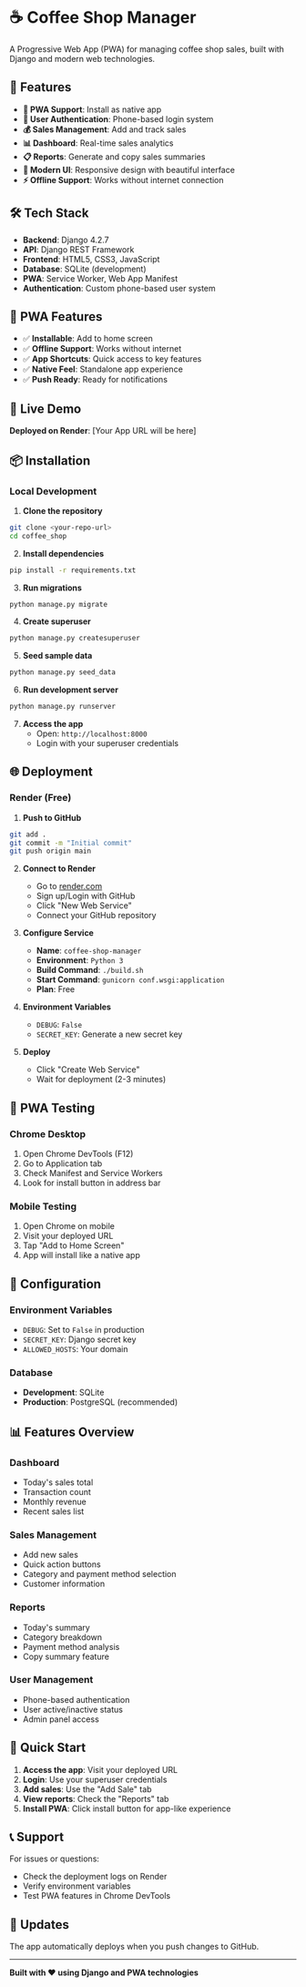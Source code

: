 # ☕ Coffee Shop Manager

A Progressive Web App (PWA) for managing coffee shop sales, built with Django and modern web technologies.

## 🚀 Features

- **📱 PWA Support**: Install as native app
- **🔐 User Authentication**: Phone-based login system
- **💰 Sales Management**: Add and track sales
- **📊 Dashboard**: Real-time sales analytics
- **📋 Reports**: Generate and copy sales summaries
- **🎨 Modern UI**: Responsive design with beautiful interface
- **⚡ Offline Support**: Works without internet connection

## 🛠️ Tech Stack

- **Backend**: Django 4.2.7
- **API**: Django REST Framework
- **Frontend**: HTML5, CSS3, JavaScript
- **Database**: SQLite (development)
- **PWA**: Service Worker, Web App Manifest
- **Authentication**: Custom phone-based user system

## 📱 PWA Features

- ✅ **Installable**: Add to home screen
- ✅ **Offline Support**: Works without internet
- ✅ **App Shortcuts**: Quick access to key features
- ✅ **Native Feel**: Standalone app experience
- ✅ **Push Ready**: Ready for notifications

## 🚀 Live Demo

**Deployed on Render**: [Your App URL will be here]

## 📦 Installation

### Local Development

1. **Clone the repository**
```bash
git clone <your-repo-url>
cd coffee_shop
```

2. **Install dependencies**
```bash
pip install -r requirements.txt
```

3. **Run migrations**
```bash
python manage.py migrate
```

4. **Create superuser**
```bash
python manage.py createsuperuser
```

5. **Seed sample data**
```bash
python manage.py seed_data
```

6. **Run development server**
```bash
python manage.py runserver
```

7. **Access the app**
   - Open: `http://localhost:8000`
   - Login with your superuser credentials

## 🌐 Deployment

### Render (Free)

1. **Push to GitHub**
```bash
git add .
git commit -m "Initial commit"
git push origin main
```

2. **Connect to Render**
   - Go to [render.com](https://render.com)
   - Sign up/Login with GitHub
   - Click "New Web Service"
   - Connect your GitHub repository

3. **Configure Service**
   - **Name**: `coffee-shop-manager`
   - **Environment**: `Python 3`
   - **Build Command**: `./build.sh`
   - **Start Command**: `gunicorn conf.wsgi:application`
   - **Plan**: Free

4. **Environment Variables**
   - `DEBUG`: `False`
   - `SECRET_KEY`: Generate a new secret key

5. **Deploy**
   - Click "Create Web Service"
   - Wait for deployment (2-3 minutes)

## 📱 PWA Testing

### Chrome Desktop
1. Open Chrome DevTools (F12)
2. Go to Application tab
3. Check Manifest and Service Workers
4. Look for install button in address bar

### Mobile Testing
1. Open Chrome on mobile
2. Visit your deployed URL
3. Tap "Add to Home Screen"
4. App will install like a native app

## 🔧 Configuration

### Environment Variables
- `DEBUG`: Set to `False` in production
- `SECRET_KEY`: Django secret key
- `ALLOWED_HOSTS`: Your domain

### Database
- **Development**: SQLite
- **Production**: PostgreSQL (recommended)

## 📊 Features Overview

### Dashboard
- Today's sales total
- Transaction count
- Monthly revenue
- Recent sales list

### Sales Management
- Add new sales
- Quick action buttons
- Category and payment method selection
- Customer information

### Reports
- Today's summary
- Category breakdown
- Payment method analysis
- Copy summary feature

### User Management
- Phone-based authentication
- User active/inactive status
- Admin panel access

## 🎯 Quick Start

1. **Access the app**: Visit your deployed URL
2. **Login**: Use your superuser credentials
3. **Add sales**: Use the "Add Sale" tab
4. **View reports**: Check the "Reports" tab
5. **Install PWA**: Click install button for app-like experience

## 📞 Support

For issues or questions:
- Check the deployment logs on Render
- Verify environment variables
- Test PWA features in Chrome DevTools

## 🔄 Updates

The app automatically deploys when you push changes to GitHub.

---

**Built with ❤️ using Django and PWA technologies**
